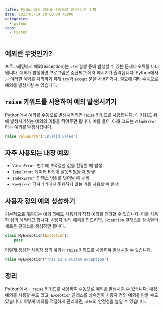 ```yaml
---
title: Python에서 예외를 수동으로 발생시키는 방법
date: 2023-08-14 20:00:00 +0900
categories:
  - python
tags:
  - Python
---
```


## 예외란 무엇인가?

프로그래밍에서 예외(exception)는 코드 실행 중에 발생할 수 있는 문제나 오류를 나타냅니다. 예외가 발생하면 프로그램은 중단되고 에러 메시지가 출력됩니다. Python에서는 이러한 예외를 처리하기 위해 `try`와 `except` 문을 사용하거나, 필요에 따라 수동으로 예외를 발생시킬 수 있습니다.

## `raise` 키워드를 사용하여 예외 발생시키기

Python에서 예외를 수동으로 발생시키려면 `raise` 키워드를 사용합니다. 이 키워드 뒤에 발생시키려는 예외의 이름을 적어주면 됩니다. 예를 들어, 아래 코드는 `ValueError`라는 예외를 발생시킵니다.

```python
raise ValueError("Invalid value")
```

## 자주 사용되는 내장 예외

- `ValueError`: 변수에 부적절한 값을 할당할 때 발생
- `TypeError`: 데이터 타입이 잘못되었을 때 발생
- `IndexError`: 인덱스 범위를 벗어날 때 발생
- `KeyError`: 딕셔너리에서 존재하지 않는 키를 사용할 때 발생

## 사용자 정의 예외 생성하기

기본적으로 제공되는 예외 외에도 사용자가 직접 예외를 정의할 수 있습니다. 이를 사용자 정의 예외라고 합니다. 사용자 정의 예외를 만드려면, `Exception` 클래스를 상속받아 새로운 클래스를 생성하면 됩니다.

```python
class MyException(Exception):
    pass
```

이렇게 생성한 사용자 정의 예외는 `raise` 키워드를 사용하여 발생시킬 수 있습니다.

```python
raise MyException("This is a custom exception")
```

## 정리

Python에서는 `raise` 키워드를 사용하여 수동으로 예외를 발생시킬 수 있습니다. 내장 예외를 사용할 수도 있고, `Exception` 클래스를 상속받아 사용자 정의 예외를 만들 수도 있습니다. 이렇게 예외를 적절하게 관리하면, 코드의 안정성을 높일 수 있습니다.
